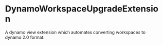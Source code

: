 # DynamoWorkspaceUpgradeExtension
A dynamo view extension which automates converting workspaces to dynamo 2.0 format.
